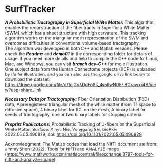 # SurfTracker
***A Probabilistic Tractography in Superficial White Matter:*** This algorithm enables the reconstruction of the fiber tracts in Superficial White Matter (SWM), which has a sheet structure with high curvature. This tracking algorithm works on the triangular mesh representation of the SWM and overcomes  difficulties in conventional volume-based tractography.
<br />
The algorithm was developed in both C++ and Matlab versions. Please check the ***Readme*** and ***demo01*** in the corresponding folder for details of usage. If you need more details and help to compile the C++ code for Linux, Mac, and Windows, you can visit ***branch dev-C++*** for more illustration. <br />
One subject data from the Human Connectome projects (HCP) is uploaded by ifs for illustration, and you can also use the google drive link below to download the dataset.<br />
https://drive.google.com/file/d/1cjGqADdFo9s_4v5IIwN057iBGrawxx4B/view?usp=share_link

***Necessary  Data for Tractography:*** 
Fiber Orientation Distribution (FOD) data, A preregistered triangular mesh of the white matter (from T1 space to diffusion space), A binary label for ROI on the mesh, A binary label for seeds of tractography, one or two binary labels for stopping criteria. 

***Preprint Publications:*** Probabilistic Tracking of U-fibers on the Superficial White Matter Surface. Xinyu Nie, Yonggang Shi,
bioRxiv 2022.05.05.490829; doi: https://doi.org/10.1101/2022.05.05.490829


Acknowledgment: The Matlab codes that load the NIfTI document are from: Jimmy Shen (2022). Tools for NIfTI and ANALYZE image (https://www.mathworks.com/matlabcentral/fileexchange/8797-tools-for-nifti-and-analyze-image).
